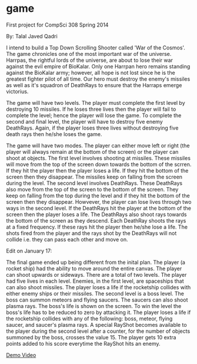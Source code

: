 game
====

First project for CompSci 308 Spring 2014

By: Talal Javed Qadri

I intend to build a Top Down Scrolling Shooter called 'War of the Cosmos'. The game chronicles one of the most important war of the universe. Harrpas, the rightful lords of the universe, are about to lose their war against the evil empire of BioKalar. Only one Harrpan hero remains standing against the BioKalar army; however, all hope is not lost since he is the greatest fighter pilot of all time. Our hero must destroy the enemy's missiles as well as it's squadron of DeathRays to ensure that the Harraps emerge victorius.

The game will have two levels. The player must complete the first level by destroying 10 missiles. If he loses three lives then the player will fail to complete the level; hence the player will lose the game. To complete the second and final level, the player will have to destroy five enemy DeathRays. Again, if the player loses three lives without destroying five death rays then he/she loses the game.

The game will have two modes. The player can either move left or right (the player will always remain at the bottom of the screen) or the player can shoot at objects. The first level involves shooting at missiles. These missiles will move from the top of the screen down towards the bottom of the scrren. If they hit the player then the player loses a life. If they hit the bottom of the screen then they disappear. The missiles keep on falling from the screen during the level. The second level involves DeathRays. These DeathRays also move from the top of the screen to the bottom of the screen. They keep on falling from the top during the level and if they hit the bottom of the screen then they disappear. Howvever, the player can lose lives through two ways in the second level. If the DeathRays hit the player at the bottom of the screen then the player loses a life. The DeathRays also shoot rays towards the bottom of the screen as they descend. Each DeathRay shoots the rays at a fixed frequency. If these rays hit the player then he/she lose a life. The shots fired from the player and the rays shot by the DeathRays will not collide i.e. they can pass each other and move on.

Edit on January 17:

The final game ended up being different from the inital plan. The player (a rocket ship) had the ability to move around the entire canvas. The player can shoot upwards or sideways. There are a total of two levels. The player had five lives in each level. Enemies, in the first level, are spaceships that can also shoot missiles. The player loses a life if the rocketship collides with either enemy ships or their missiles. The second level is a boss level. The boss can summon meteors and flying saucers. The saucers can also shoot plasma rays. The boss's life is shown on the screen. To win the level the boss's life has to be reduced to zero by attacking it. The player loses a life if the rocketship collides with any of the following: boss, meteor, flying saucer, and saucer's plasma rays. A special RayShot becomes available to the player during the second level after a counter, for the number of objects summoned by the boss, crosses the value 15. The player gets 10 extra points added to his score everytime the RayShot hits an enemy.

[Demo Video](http://www.youtube.com/watch?v=OovE6ef_knw&feature=youtu.be)

